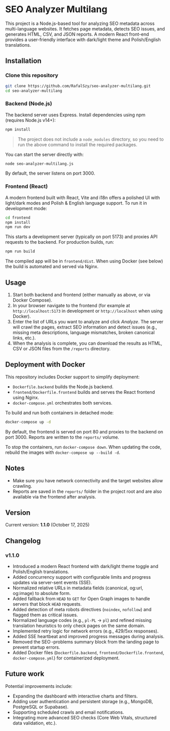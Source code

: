 # SEO Analyzer Multilang

This project is a Node.js-based tool for analyzing SEO metadata across multi-language websites. It fetches page metadata, detects SEO issues, and generates HTML, CSV, and JSON reports. A modern React front-end provides a user-friendly interface with dark/light theme and Polish/English translations.

## Installation

### Clone this repository

```sh
git clone https://github.com/RafalSzy/seo-analyzer-multilang.git
cd seo-analyzer-multilang
```

### Backend (Node.js)

The backend server uses Express. Install dependencies using npm (requires Node.js v14+):

```sh
npm install
```

> The project does not include a `node_modules` directory, so you need to run the above command to install the required packages.

You can start the server directly with:

```sh
node seo-analyzer-multilang.js
```

By default, the server listens on port 3000.

### Frontend (React)

A modern frontend built with React, Vite and i18n offers a polished UI with light/dark modes and Polish & English language support. To run it in development mode:

```sh
cd frontend
npm install
npm run dev
```

This starts a development server (typically on port 5173) and proxies API requests to the backend. For production builds, run:

```sh
npm run build
```

The compiled app will be in `frontend/dist`. When using Docker (see below) the build is automated and served via Nginx.

## Usage

1. Start both backend and frontend (either manually as above, or via Docker Compose).
2. In your browser navigate to the frontend (for example at `http://localhost:5173` in development or `http://localhost` when using Docker).
3. Enter the list of URLs you want to analyze and click *Analyze*. The server will crawl the pages, extract SEO information and detect issues (e.g., missing meta descriptions, language mismatches, broken canonical links, etc.).
4. When the analysis is complete, you can download the results as HTML, CSV or JSON files from the `/reports` directory.

## Deployment with Docker

This repository includes Docker support to simplify deployment:

- `Dockerfile.backend` builds the Node.js backend.
- `frontend/Dockerfile.frontend` builds and serves the React frontend using Nginx.
- `docker-compose.yml` orchestrates both services.

To build and run both containers in detached mode:

```sh
docker-compose up -d
```

By default, the frontend is served on port 80 and proxies to the backend on port 3000. Reports are written to the `reports/` volume.

To stop the containers, run `docker-compose down`. When updating the code, rebuild the images with `docker-compose up --build -d`.

## Notes

- Make sure you have network connectivity and the target websites allow crawling.
- Reports are saved in the `reports/` folder in the project root and are also available via the frontend after analysis.

## Version

Current version: **1.1.0** (October 17, 2025)

## Changelog

### v1.1.0

- Introduced a modern React frontend with dark/light theme toggle and Polish/English translations.
- Added concurrency support with configurable limits and progress updates via server-sent events (SSE).
- Normalized relative URLs in metadata fields (canonical, og:url, og:image) to absolute form.
- Added fallback from `HEAD` to `GET` for Open Graph images to handle servers that block `HEAD` requests.
- Added detection of meta robots directives (`noindex`, `nofollow`) and flagged them as critical issues.
- Normalized language codes (e.g., `pl-PL` → `pl`) and refined missing translation heuristics to only check pages on the same domain.
- Implemented retry logic for network errors (e.g., 429/5xx responses).
- Added SSE heartbeat and improved progress messages during analysis.
- Removed the SEO -problems summary block from the landing page to prevent startup errors.
- Added Docker files (`Dockerfile.backend`, `frontend/Dockerfile.frontend`, `docker-compose.yml`) for containerized deployment.

## Future work

Potential improvements include:

- Expanding the dashboard with interactive charts and filters.
- Adding user authentication and persistent storage (e.g., MongoDB, PostgreSQL or Supabase).
- Supporting scheduled crawls and email notifications.
- Integrating more advanced SEO checks (Core Web Vitals, structured data validation, etc.).
